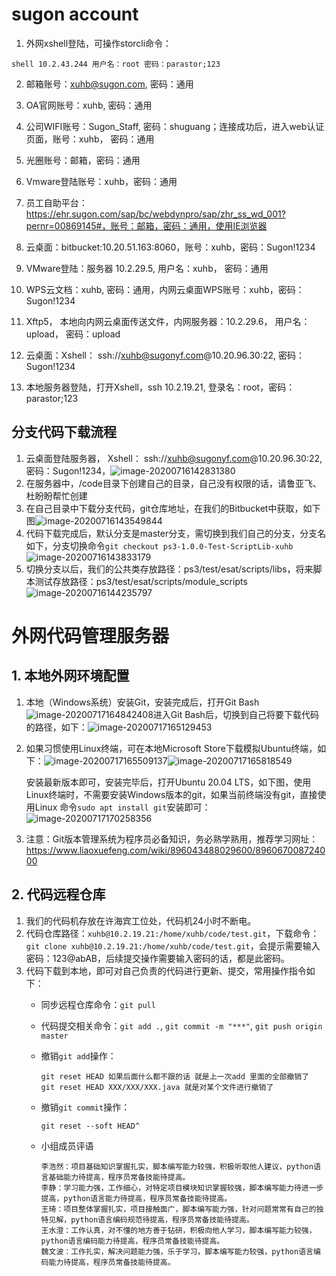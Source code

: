 # sugon account

1.  外网xshell登陆，可操作storcli命令：

   ```
   shell 10.2.43.244 用户名：root 密码：parastor;123
   ```

2.  邮箱账号：xuhb@sugon.com, 密码：通用

3.  OA官网账号：xuhb, 密码：通用

4.  公司WIFI账号：Sugon_Staff, 密码：shuguang；连接成功后，进入web认证页面，账号：xuhb， 密码：通用

5. 光圈账号：邮箱，密码：通用

6. Vmware登陆账号：xuhb，密码：通用

7. 员工自助平台：https://ehr.sugon.com/sap/bc/webdynpro/sap/zhr_ss_wd_001?pernr=00869145#，账号：邮箱，密码：通用，使用IE浏览器

8. 云桌面：bitbucket:10.20.51.163:8060，账号：xuhb，密码：Sugon!1234

9. VMware登陆：服务器 10.2.29.5, 用户名：xuhb， 密码：通用

10. WPS云文档：xuhb, 密码：通用，内网云桌面WPS账号：xuhb，密码：Sugon!1234

11.   Xftp5， 本地向内网云桌面传送文件，内网服务器：10.2.29.6， 用户名：upload， 密码：upload

12.   云桌面：Xshell： ssh://xuhb@sugonyf.com@10.20.96.30:22, 密码：Sugon!1234

13.   本地服务器登陆，打开Xshell，ssh 10.2.19.21, 登录名：root，密码：parastor;123

## 分支代码下载流程

1.  云桌面登陆服务器， Xshell： ssh://xuhb@sugonyf.com@10.20.96.30:22, 密码：Sugon!1234，![image-20200716142831380](F:\MyNotebook\doc\picture\云桌面-1.png)
2.  在服务器中，/code目录下创建自己的目录，自己没有权限的话，请鲁亚飞、杜盼盼帮忙创建
3.  在自己目录中下载分支代码，git仓库地址，在我们的Bitbucket中获取，如下图![image-20200716143549844](F:\MyNotebook\doc\picture\云桌面-2.png)
4.  代码下载完成后，默认分支是master分支，需切换到我们自己的分支，分支名如下，分支切换命令`git checkout ps3-1.0.0-Test-ScriptLib-xuhb`![image-20200716143833179](F:\MyNotebook\doc\picture\云桌面-3.png)
5.  切换分支以后，我们的公共类存放路径：ps3/test/esat/scripts/libs，将来脚本测试存放路径：ps3/test/esat/scripts/module_scripts![image-20200716144235797](F:\MyNotebook\doc\picture\云桌面-4.png)

# 外网代码管理服务器

## 1. 本地外网环境配置

1.  本地（Windows系统）安装Git，安装完成后，打开Git Bash![image-20200717164842408](F:\MyNotebook\doc\picture\git-1.png)进入Git Bash后，切换到自己将要下载代码的路径，如下：![image-20200717165129453](F:\MyNotebook\doc\picture\git-2.png)

2. 如果习惯使用Linux终端，可在本地Microsoft Store下载模拟Ubuntu终端，如下：![image-20200717165509137](F:\MyNotebook\doc\picture\remote1.png)![image-20200717165818549](F:\MyNotebook\doc\picture\remote2.png)

   安装最新版本即可，安装完毕后，打开Ubuntu 20.04 LTS，如下图，使用Linux终端时，不需要安装Windows版本的git，如果当前终端没有git，直接使用Linux 命令`sudo apt install git`安装即可：![image-20200717170258356](F:\MyNotebook\doc\picture\remote3.png)
   
3.   注意：Git版本管理系统为程序员必备知识，务必熟学熟用，推荐学习网址：https://www.liaoxuefeng.com/wiki/896043488029600/896067008724000

## 2. 代码远程仓库

1. 我们的代码机存放在许海宾工位处，代码机24小时不断电。
2. 代码仓库路径：`xuhb@10.2.19.21:/home/xuhb/code/test.git`，下载命令：`git clone xuhb@10.2.19.21:/home/xuhb/code/test.git`，会提示需要输入密码：123@abAB，后续提交操作需要输入密码的话，都是此密码。
3. 代码下载到本地，即可对自己负责的代码进行更新、提交，常用操作指令如下：
   - 同步远程仓库命令：`git pull`
   
   - 代码提交相关命令：`git add .`, `git commit -m "***"`, `git push origin master`
   
   - 撤销`git add`操作：
   
     ```
     git reset HEAD 如果后面什么都不跟的话 就是上一次add 里面的全部撤销了
     git reset HEAD XXX/XXX/XXX.java 就是对某个文件进行撤销了
     ```
   
   - 撤销`git commit`操作：
   
     ```
     git reset --soft HEAD^
     ```
   
   - 小组成员评语
   
     ```
     李浩然：项目基础知识掌握扎实，脚本编写能力较强，积极听取他人建议，python语言基础能力待提高，程序员常备技能待提高。
     李静：学习能力强，工作细心，对特定项目模块知识掌握较强，脚本编写能力待进一步提高，python语言能力待提高，程序员常备技能待提高。
     王琦：项目整体掌握扎实，项目接触面广，脚本编写能力强，针对问题常常有自己的独特见解，python语言编码规范待提高，程序员常备技能待提高。
     王水澄：工作认真，对不懂的地方善于钻研，积极向他人学习，脚本编写能力较强，python语言编码能力待提高，程序员常备技能待提高。
     魏文波：工作扎实，解决问题能力强，乐于学习，脚本编写能力较强，python语言编码能力待提高，程序员常备技能待提高。
     
     ```
   
     